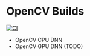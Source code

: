 
# OpenCV Builds

[![CI](https://github.com/Xingchen1224/opencv_build_as_you_go/actions/workflows/cpu.yml/badge.svg?branch=main)](https://github.com/Xingchen1224/opencv_build_as_you_go/actions/workflows/cpu.yml)

- OpenCV CPU DNN
- OpenCV GPU DNN (TODO)
